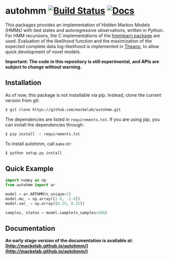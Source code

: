 # autohmm [![Build Status](https://travis-ci.org/mackelab/autohmm.svg?branch=master)](https://travis-ci.org/mackelab/autohmm) [![Docs](https://img.shields.io/badge/docs-latest-brightgreen.svg?style=flat)](http://www.mackelab.org/autohmm/)

This packages provides an implementation of Hidden Markov Models (HMMs) with tied states and autoregressive observations, written in Python. For HMM recursions, the C implementations of the [hmmlearn package](https://github.com/hmmlearn/hmmlearn) are used. Evaluation of the likelihood function and the maximization of the expected complete data log-likelihood is implemented in [Theano](https://github.com/Theano/Theano), to allow quick development of novel models.

**Important: The code in this repository is still experimental, and APIs are subject to change without warning.**

## Installation

As of now, this package is not installable via pip. Instead, clone the current version from git:

```bash
$ git clone https://github.com/mackelab/autohmm.git
```

The dependencies are listed in `requirements.txt`. If you are using pip, you can install the dependencies through:

```bash
$ pip install -r requirements.txt
```

To install autohmm, call `make` or:

```bash
$ python setup.py install
```

## Quick Example

```python
import numpy as np
from autohmm import ar

model = ar.ARTHMM(n_unique=2)
model.mu_ = np.array([2.0, -2.0])
model.var_ = np.array([0.25, 0.25])

samples, states = model.sample(n_samples=500)
```


## Documentation

**An early stage version of the documentation is available at: [http://mackelab.github.io/autohmm/](http://mackelab.github.io/autohmm/)**

